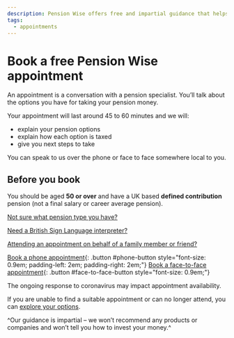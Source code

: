 ```yaml
---
description: Pension Wise offers free and impartial guidance that helps you understand the pension payment options available. You can book a free phone appointment with Pension Wise for guidance on your options.
tags:
  - appointments
---
```


# Book a free Pension Wise appointment

An appointment is a conversation with a pension specialist. You’ll talk about the options you have for taking your pension money.

Your appointment will last around 45 to 60 minutes and we will:

- explain your pension options
- explain how each option is taxed
- give you next steps to take

You can speak to us over the phone or face to face somewhere local to you.

## Before you book

You should be aged **50 or over** and have a UK based **defined contribution** pension (not a final salary or career average pension).

[Not sure what pension type you have?](/en/pension-type-tool)

[Need a British Sign Language interpreter?](/en/bsl-booking-requests/new)

[Attending an appointment on behalf of a family member or friend?](/en/third-party-appointments)

[Book a phone appointment](/en/book-phone){: .button #phone-button style="font-size: 0.9em; padding-left: 2em; padding-right: 2em;"}
[Book a face-to-face appointment](/en/book-face-to-face){: .button #face-to-face-button style="font-size: 0.9em;"}

<div class="application-notice help-notice">
  <p>The ongoing response to coronavirus may impact appointment availability.</p>
  <p>If you are unable to find a suitable appointment or can no longer attend, you can <a href="/en/explore-your-options">explore your options</a>.</p>
</div>

^Our guidance is impartial – we won’t recommend any products or companies and won’t tell you how to invest your money.^
